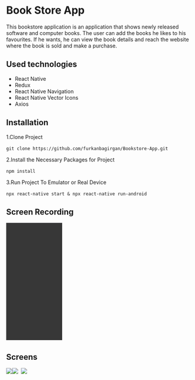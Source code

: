 # Book Store App
This bookstore application is an application that shows newly released software and computer books. The user can add the books he likes to his favourites. If he wants, he can view the book details and reach the website where the book is sold and make a purchase.

## Used technologies
- React Native
- Redux
- React Native Navigation
- React Native Vector Icons
- Axios

## Installation
1.Clone Project
```
git clone https://github.com/furkanbagirgan/Bookstore-App.git
```
2.Install the Necessary Packages for Project
```
npm install
```
3.Run Project To Emulator or Real Device
```
npx react-native start & npx react-native run-android
```

## Screen Recording
<kbd><img src="screens/screenRecording.gif" width="30%"></kbd>

## Screens
<kbd><img src="screens/homePage.png" width="30%"></kbd><kbd><img src="screens/favoritesPage.png" width="30%">
</kbd><kbd><img src="screens/detailPage.png" width="30%"></kbd>

